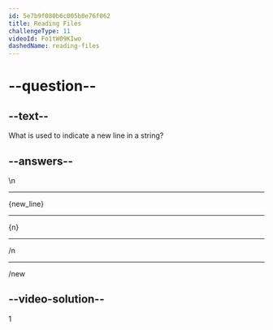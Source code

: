 ```yaml
---
id: 5e7b9f080b6c005b0e76f062
title: Reading Files
challengeType: 11
videoId: Fo1tW09KIwo
dashedName: reading-files
---
```


# --question--

## --text--

What is used to indicate a new line in a string?

## --answers--

\\n

---

{new_line}

---

{n}

---

/n

---

/new

## --video-solution--

1
